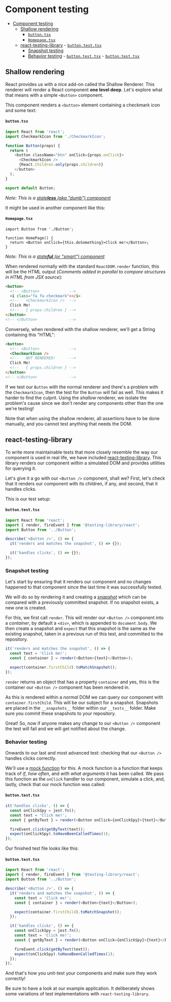 # Component testing

<!-- TOC depthFrom:2 depthTo:6 withLinks:1 updateOnSave:1 orderedList:0 -->

- [Component testing](#component-testing)
  - [Shallow rendering](#shallow-rendering)
    - [`button.tsx`](#buttontsx)
    - [`Homepage.tsx`](#homepagetsx)
  - [react-testing-library](#react-testing-library) - [`button.test.tsx`](#buttontesttsx)
    - [Snapshot testing](#snapshot-testing)
    - [Behavior testing](#behavior-testing) - [`button.test.tsx`](#buttontesttsx-1) - [`button.test.tsx`](#buttontesttsx-2)
    <!-- /TOC -->

## Shallow rendering

React provides us with a nice add-on called the Shallow Renderer. This renderer will render a React component **one level deep**. Let's explore what that means with a simple `<Button>` component.

This component renders a `<button>` element containing a checkmark icon and some text:

#### `button.tsx`

```ts
import React from 'react';
import CheckmarkIcon from './CheckmarkIcon';

function Button(props) {
  return (
    <button className="btn" onClick={props.onClick}>
      <CheckmarkIcon />
      {React.Children.only(props.children)}
    </button>
  );
}

export default Button;
```

_Note: This is a [state**less** (aka "dumb") component](../understanding-react-boilerplate.md#src-app)_

It might be used in another component like this:

#### `Homepage.tsx`

```tsx
import Button from './Button';

function HomePage() {
  return <Button onClick={this.doSomething}>Click me!</Button>;
}
```

_Note: This is a [state**ful** (or "smart") component](../understanding-react-boilerplate.md#src-app)_

When rendered normally with the standard `ReactDOM.render` function, this will be the HTML output
(_Comments added in parallel to compare structures in HTML from JSX source_):

```html
<button>
  <!-- <Button>             -->
  <i class="fa fa-checkmark"></i>
  <!--   <CheckmarkIcon />  -->
  Click Me!
  <!--   { props.children } -->
</button>
<!-- </Button>              -->
```

Conversely, when rendered with the shallow renderer, we'll get a String containing this "HTML":

```html
<button>
  <!-- <Button>             -->
  <CheckmarkIcon />
  <!--   NOT RENDERED!      -->
  Click Me!
  <!--   { props.children } -->
</button>
<!-- </Button>              -->
```

If we test our `Button` with the normal renderer and there's a problem with the `CheckmarkIcon`, then the test for the `Button` will fail as well. This makes it harder to find the culprit. Using the _shallow_ renderer, we isolate the problem's cause since we don't render any components other than the one we're testing!

Note that when using the shallow renderer, all assertions have to be done manually, and you cannot test anything that needs the DOM.

## react-testing-library

To write more maintainable tests that more closely resemble the way our component is used in real life, we have included [react-testing-library](https://github.com/testing-library/react-testing-library). This library renders our component within a simulated DOM and provides utilities for querying it.

Let's give it a go with our `<Button />` component, shall we? First, let's check that it renders our component with its children, if any, and second, that it handles clicks.

This is our test setup:

#### `button.test.tsx`

```ts
import React from 'react';
import { render, fireEvent } from '@testing-library/react';
import Button from '../Button';

describe('<Button />', () => {
  it('renders and matches the snapshot', () => {});

  it('handles clicks', () => {});
});
```

### Snapshot testing

Let's start by ensuring that it renders our component and no changes happened to that component since the last time it was successfully tested.

We will do so by rendering it and creating a _[snapshot](https://jestjs.io/docs/en/snapshot-testing)_ which can be compared with a previously committed snapshot. If no snapshot exists, a new one is created.

For this, we first call `render`. This will render our `<Button />` component into a _container_, by default a `<div>`, which is appended to `document.body`. We then create a snapshot and `expect` that this snapshot is the same as the existing snapshot, taken in a previous run of this test, and committed to the repository.

```ts
it('renders and matches the snapshot', () => {
  const text = 'Click me!';
  const { container } = render(<Button>{text}</Button>);

  expect(container.firstChild).toMatchSnapshot();
});
```

`render` returns an object that has a property `container` and yes, this is the container our `<Button />` component has been rendered in.

As this is rendered within a _normal_ DOM we can query our component with `container.firstChild`. This will be our subject for a snapshot. Snapshots are placed in the `__snapshots__` folder within our `__tests__` folder. Make sure you commit these snapshots to your repository.

Great! So, now if anyone makes any change to our `<Button />` component the test will fail and we will get notified about the change.

### Behavior testing

Onwards to our last and most advanced test: checking that our `<Button />` handles clicks correctly.

We'll use a [mock function](https://jestjs.io/docs/en/mock-functions) for this. A mock function is a function that keeps track of _if_, _how often_, and _with what arguments_ it has been called. We pass this function as the `onClick` handler to our component, simulate a click, and, lastly, check that our mock function was called:

#### `button.test.tsx`

```ts
it('handles clicks', () => {
  const onClickSpy = jest.fn();
  const text = 'Click me!';
  const { getByText } = render(<Button onClick={onClickSpy}>{text}</Button>);

  fireEvent.click(getByText(text));
  expect(onClickSpy).toHaveBeenCalledTimes(1);
});
```

Our finished test file looks like this:

#### `button.test.tsx`

```ts
import React from 'react';
import { render, fireEvent } from '@testing-library/react';
import Button from '../Button';

describe('<Button />', () => {
  it('renders and matches the snapshot', () => {
    const text = 'Click me!';
    const { container } = render(<Button>{text}</Button>);

    expect(container.firstChild).toMatchSnapshot();
  });

  it('handles clicks', () => {
    const onClickSpy = jest.fn();
    const text = 'Click me!';
    const { getByText } = render(<Button onClick={onClickSpy}>{text}</Button>);

    fireEvent.click(getByText(text));
    expect(onClickSpy).toHaveBeenCalledTimes(1);
  });
});
```

And that's how you unit-test your components and make sure they work correctly!

Be sure to have a look at our example application. It deliberately shows some variations of test implementations with `react-testing-library`.
